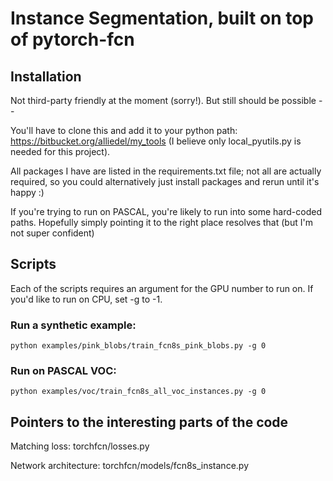 # Instance Segmentation, built on top of pytorch-fcn

## Installation
Not third-party friendly at the moment (sorry!).  But still should be possible --

You'll have to clone this and add it to your python path: https://bitbucket.org/alliedel/my_tools
(I believe only local_pyutils.py is needed for this project).

All packages I have are listed in the requirements.txt file; not all are actually required, so you could alternatively just install packages and rerun until it's happy :)

If you're trying to run on PASCAL, you're likely to run into some hard-coded paths.  Hopefully simply pointing it to the right place resolves that (but I'm not super confident)

## Scripts
Each of the scripts requires an argument for the GPU number to run on.  If you'd like to run on CPU, set -g to -1.
### Run a synthetic example:
`python examples/pink_blobs/train_fcn8s_pink_blobs.py -g 0`

### Run on PASCAL VOC:
`python examples/voc/train_fcn8s_all_voc_instances.py -g 0`

## Pointers to the interesting parts of the code
Matching loss:
torchfcn/losses.py

Network architecture:
torchfcn/models/fcn8s_instance.py
